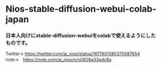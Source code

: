 # Nios-stable-diffusion-webui-colab-japan

### 日本人向けにstable-diffusion-webuiをcolabで使えるようにしたものです。
 Twitter→ https://twitter.com/ai_nios/status/1617901380370587654 <br>
 note→　https://note.com/ai_nios/n/n0826a33edc8a
